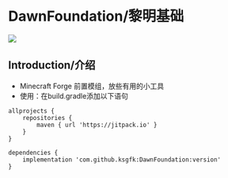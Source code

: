 # DawnFoundation/黎明基础
[![](https://jitpack.io/v/ksgfk/DawnFoundation.svg)](https://jitpack.io/#ksgfk/DawnFoundation)
## Introduction/介绍
* Minecraft Forge 前置模组，放些有用的小工具
* 使用：在build.gradle添加以下语句
```
allprojects {
    repositories {
		maven { url 'https://jitpack.io' }
	}
}

dependencies {
    implementation 'com.github.ksgfk:DawnFoundation:version'
}
```